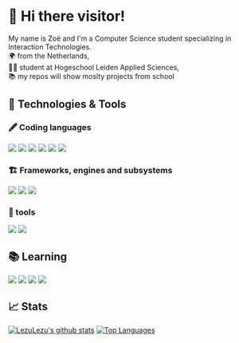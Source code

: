 
# 👋 Hi there visitor!

My name is Zoë and I'm a Computer Science student specializing in Interaction Technologies.<br/>
🌍 from the Netherlands,<br/>
👨‍🎓 student at Hogeschool Leiden Applied Sciences,<br/>
📚 my repos will show moslty projects from school <br>


## 🔧 Technologies & Tools 
### 🖋️ Coding languages  
![](https://img.shields.io/badge/Python-3776AB?style=for-the-badge&logo=python&logoColor=white)
![](https://img.shields.io/badge/HTML5-E34F26?style=for-the-badge&logo=html5&logoColor=white)
![](https://img.shields.io/badge/CSS3-1572B6?style=for-the-badge&logo=css3&logoColor=white)
![](https://img.shields.io/badge/JavaScript-F7DF1E?style=for-the-badge&logo=javascript&logoColor=black)
![](https://img.shields.io/badge/C%23-239120?style=for-the-badge&logo=c-sharp&logoColor=white)
![](https://img.shields.io/badge/PHP-777BB4?style=for-the-badge&logo=php&logoColor=white)

### 🏗️ Frameworks, engines and subsystems <br>
![](https://img.shields.io/badge/Laravel-FF2D20?style=for-the-badge&logo=laravel&logoColor=white)
![](https://img.shields.io/badge/Unity-20232A?style=for-the-badge&logo=unity&logoColor=white)
![](https://img.shields.io/badge/Ubuntu-E95420?style=for-the-badge&logo=ubuntu&logoColor=white)
<br>
### 🧰 tools
![](https://img.shields.io/badge/MySQL-20232A?style=for-the-badge&logo=mysql&logoColor=white)
![](https://img.shields.io/badge/PostgreSQL-316192?style=for-the-badge&logo=postgresql&logoColor=white)


## 📚 Learning
![](https://img.shields.io/badge/Angular-DD0031?style=for-the-badge&logo=angular&logoColor=white)
![](https://img.shields.io/badge/React-20232A?style=for-the-badge&logo=react&logoColor=61DAFB)
![](https://img.shields.io/badge/TypeScript-007ACC?style=for-the-badge&logo=typescript&logoColor=white)
![](https://img.shields.io/badge/Android-3DDC84?style=for-the-badge&logo=android&logoColor=white)


## 📈 Stats

[![LezuLezu's github stats](https://github-readme-stats.vercel.app/api?username=LezuLezu&count_private=true&show_icons=true&theme=dark&bg_color=040f0f&line_height=20&title_color=48b2db&icon_color=48b2db)](https://github.com/anuraghazra/github-readme-stats)
[![Top Languages](https://github-readme-stats.vercel.app/api/top-langs/?username=LezuLezu&theme=dark&langs_count=6&layout=compact&bg_color=040f0f&title_color=48b2db&icon_color=48b2db)](https://github.com/anuraghazra/github-readme-stats)

